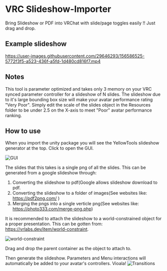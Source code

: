 # VRC Slideshow-Importer
Bring Slideshow or PDF into VRChat with slide/page toggles easily !!
Just drag and drop.

## Example slideshow

https://user-images.githubusercontent.com/29646293/156586525-5772f3f5-a523-436f-a5fd-1d480cd816f7.mp4


## Notes
This tool is parameter optimized and takes only 3 memory on your VRC synced parameter controller for a slideshow of N slides.
The slideshow due to it's large bounding box size will make your avatar performance rating "Very Poor". Simply edit the scale of the slides object in the Resources folder to be under 2.5 on the X-axis to meet "Poor" avatar performance ranking.

## How to use
When you import the unity package you will see the YellowTools slideshow generator at the top. Click to open the GUI.

![GUI](https://user-images.githubusercontent.com/29646293/156586614-f59491ea-2993-4de4-ab23-82781f95c072.png)

The slides that this takes is a single png of all the slides. This can be generated from a google slideshow through:
1) Converting the slideshow to pdf(Google allows slideshow download to pdf.
2) Converting the slideshow to a folder of images(See websites like: https://pdf2png.com/ )
3) Merging the pngs into a single verticle png(See websites like: https://photo333.com/merge-png.php)

It is recommended to attach the slideshow to a world-constrained object for a proper presentation. This can be gotten from: https://vrlabs.dev/item/world-constraint. 

![world-constraint](https://user-images.githubusercontent.com/29646293/156586649-7bf0cda2-b30d-4a57-8a9c-a7303006038f.png)

Drag and drop the parent container as the object to attach to.

Then generate the slideshow. Parameters and Menu interactions will automatically be added to your avatar's controllers.
Vioala!
![Transitions](https://user-images.githubusercontent.com/29646293/156587050-3e06a63e-c321-43c8-8c78-bbc83d6f8eb8.png)

